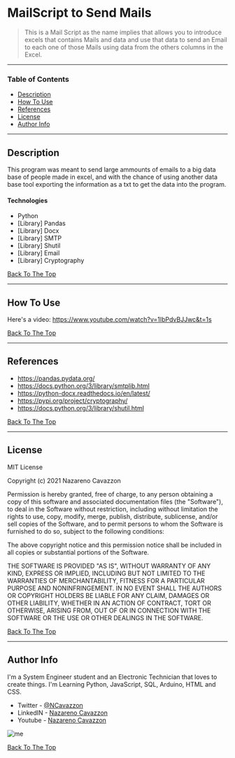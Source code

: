 # MailScript to Send Mails


> This is a Mail Script as the name implies that allows you to introduce excels that contains Mails and data and use that data to send an Email to each one of those Mails using data from the others columns in the Excel.

---

### Table of Contents

- [Description](#description)
- [How To Use](#how-to-use)
- [References](#references)
- [License](#license)
- [Author Info](#author-info)

---

## Description

This program was meant to send large ammounts of emails to a big data base of people made in excel, and with the chance of using another data base tool exporting the information as a txt to get the data into the program.

#### Technologies

- Python
- [Library] Pandas
- [Library] Docx
- [Library] SMTP
- [Library] Shutil
- [Library] Email
- [Library] Cryptography

[Back To The Top](#read-me-template)

---

## How To Use

Here's a video: https://www.youtube.com/watch?v=1IbPdvBJJwc&t=1s

[Back To The Top](#read-me-template)

---

## References

- https://pandas.pydata.org/
- https://docs.python.org/3/library/smtplib.html
- https://python-docx.readthedocs.io/en/latest/
- https://pypi.org/project/cryptography/
- https://docs.python.org/3/library/shutil.html

[Back To The Top](#read-me-template)

---

## License

MIT License

Copyright (c) 2021 Nazareno Cavazzon

Permission is hereby granted, free of charge, to any person obtaining a copy
of this software and associated documentation files (the "Software"), to deal
in the Software without restriction, including without limitation the rights
to use, copy, modify, merge, publish, distribute, sublicense, and/or sell
copies of the Software, and to permit persons to whom the Software is
furnished to do so, subject to the following conditions:

The above copyright notice and this permission notice shall be included in all
copies or substantial portions of the Software.

THE SOFTWARE IS PROVIDED "AS IS", WITHOUT WARRANTY OF ANY KIND, EXPRESS OR
IMPLIED, INCLUDING BUT NOT LIMITED TO THE WARRANTIES OF MERCHANTABILITY,
FITNESS FOR A PARTICULAR PURPOSE AND NONINFRINGEMENT. IN NO EVENT SHALL THE
AUTHORS OR COPYRIGHT HOLDERS BE LIABLE FOR ANY CLAIM, DAMAGES OR OTHER
LIABILITY, WHETHER IN AN ACTION OF CONTRACT, TORT OR OTHERWISE, ARISING FROM,
OUT OF OR IN CONNECTION WITH THE SOFTWARE OR THE USE OR OTHER DEALINGS IN THE
SOFTWARE.

[Back To The Top](#read-me-template)

---

## Author Info

I'm a System Engineer student and an Electronic Technician that loves to create things. I'm Learning Python, JavaScript, SQL, Arduino, HTML and CSS.

- Twitter - [@NCavazzon](https://twitter.com/jamesqquick)
- LinkedIN - [Nazareno Cavazzon](https://www.linkedin.com/in/nazareno-cavazzon-6077a7194/)
- Youtube - [Nazareno Cavazzon](https://www.youtube.com/channel/UCpB9Kio5LU6SDvj43jyNVxg)

![me](https://i.imgur.com/K0OwYFQ.jpg)

[Back To The Top](#read-me-template)
